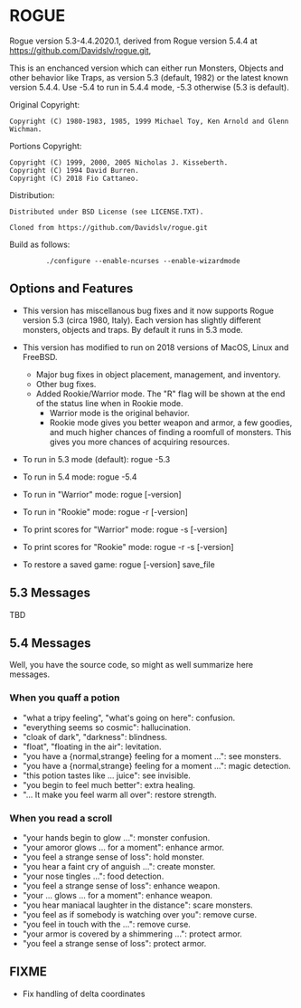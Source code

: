 # ROGUE

Rogue version 5.3-4.4.2020.1, derived from Rogue version 5.4.4 at https://github.com/Davidslv/rogue.git,

This is an enchanced version which can either run Monsters, Objects and other behavior like Traps, as version 5.3 (default, 1982) or the latest known version 5.4.4. Use -5.4 to run in 5.4.4 mode, -5.3 otherwise (5.3 is default).

Original Copyright:
```
Copyright (C) 1980-1983, 1985, 1999 Michael Toy, Ken Arnold and Glenn Wichman.
```

Portions Copyright:
```
Copyright (C) 1999, 2000, 2005 Nicholas J. Kisseberth.
Copyright (C) 1994 David Burren.
Copyright (C) 2018 Fio Cattaneo.
```

Distribution:
```
Distributed under BSD License (see LICENSE.TXT).
```

```
Cloned from https://github.com/Davidslv/rogue.git
```

Build as follows:

```
         ./configure --enable-ncurses --enable-wizardmode
```

## Options and Features

- This version has miscellanous bug fixes and it now supports Rogue version 5.3 (circa 1980, Italy). Each version has slightly different monsters, objects and traps. By default it runs in 5.3 mode.
- This version has modified to run on 2018 versions of MacOS, Linux and FreeBSD.
  - Major bug fixes in object placement, management, and inventory.
  - Other bug fixes.
  - Added Rookie/Warrior mode. The "R" flag will be shown at the end of the status line when in Rookie mode.
    - Warrior mode is the original behavior.
    - Rookie mode gives you better weapon and armor, a few goodies, and much higher chances of finding a roomfull of monsters. This gives you more chances of acquiring resources.

- To run in 5.3 mode (default): rogue -5.3
- To run in 5.4 mode: rogue -5.4
- To run in "Warrior" mode: rogue [-version]
- To run in "Rookie" mode: rogue -r [-version]
- To print scores for "Warrior" mode: rogue -s [-version]
- To print scores for "Rookie" mode: rogue -r -s [-version]
- To restore a saved game: rogue [-version] save_file

## 5.3 Messages

TBD

## 5.4 Messages

Well, you have the source code, so might as well summarize here messages.

### When you quaff a potion
- "what a tripy feeling", "what's going on here": confusion.
- "everything seems so cosmic": hallucination.
- "cloak of dark", "darkness": blindness.
- "float", "floating in the air": levitation.
- "you have a {normal,strange} feeling for a moment ...": see monsters.
- "you have a {normal,strange} feeling for a moment ...": magic detection.
- "this potion tastes like ... juice": see invisible.
- "you begin to feel much better": extra healing.
- "... It make you feel warm all over": restore strength.

### When you read a scroll
- "your hands begin to glow ...": monster confusion.
- "your amoror glows ... for a moment": enhance armor.
- "you feel a strange sense of loss": hold monster.
- "you hear a faint cry of anguish ...": create monster.
- "your nose tingles ...": food detection.
- "you feel a strange sense of loss": enhance weapon.
- "your ... glows ... for a moment": enhance weapon.
- "you hear maniacal laughter in the distance": scare monsters.
- "you feel as if somebody is watching over you": remove curse.
- "you feel in touch with the ...": remove curse.
- "your armor is covered by a shimmering ...": protect armor.
- "you feel a strange sense of loss": protect armor.

## FIXME

- Fix handling of delta coordinates
